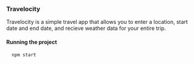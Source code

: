 ### Travelocity
Travelocity is a simple travel app that allows you to enter a location, start date and end date, and recieve weather data for your entire trip.

#### Running the project

      npm start
